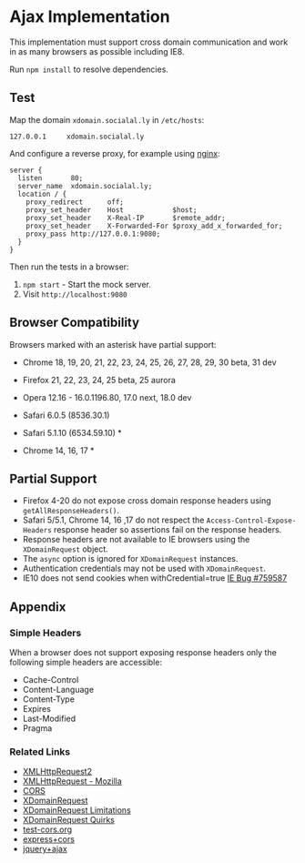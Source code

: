 # Ajax Implementation

This implementation must support cross domain communication and work in as many browsers as possible including IE8.

Run `npm install` to resolve dependencies.

## Test

Map the domain `xdomain.socialal.ly` in `/etc/hosts`:

```
127.0.0.1     xdomain.socialal.ly
```

And configure a reverse proxy, for example using [nginx](http://nginx.org):

```
server {
  listen       80;
  server_name  xdomain.socialal.ly;
  location / {
    proxy_redirect      off;
    proxy_set_header    Host            $host;
    proxy_set_header    X-Real-IP       $remote_addr;
    proxy_set_header    X-Forwarded-For $proxy_add_x_forwarded_for;
    proxy_pass http://127.0.0.1:9080;
  }
}
```

Then run the tests in a browser:

1. `npm start` - Start the mock server.
2. Visit `http://localhost:9080`

## Browser Compatibility

Browsers marked with an asterisk have partial support:

* Chrome 18, 19, 20, 21, 22, 23, 24, 25, 26, 27, 28, 29, 30 beta, 31 dev
* Firefox 21, 22, 23, 24, 25 beta, 25 aurora
* Opera 12.16 - 16.0.1196.80, 17.0 next, 18.0 dev
* Safari 6.0.5 (8536.30.1)

* Safari 5.1.10 (6534.59.10) *
* Chrome 14, 16, 17 *

## Partial Support

* Firefox 4-20 do not expose cross domain response headers using `getAllResponseHeaders()`.
* Safari 5/5.1, Chrome 14, 16 ,17 do not respect the `Access-Control-Expose-Headers` response header so assertions fail on the response headers.
* Response headers are not available to IE browsers using the `XDomainRequest` object.
* The `async` option is ignored for `XDomainRequest` instances.
* Authentication credentials may not be used with `XDomainRequest`.
* IE10 does not send cookies when withCredential=true [IE Bug #759587](https://connect.microsoft.com/IE/feedback/details/759587/ie10-doesnt-support-cookies-on-cross-origin-xmlhttprequest-withcredentials-true)

## Appendix

### Simple Headers

When a browser does not support exposing response headers only the following
simple headers are accessible:

* Cache-Control
* Content-Language
* Content-Type
* Expires
* Last-Modified
* Pragma

### Related Links

* [XMLHttpRequest2](http://www.w3.org/TR/XMLHttpRequest2/)
* [XMLHttpRequest - Mozilla](https://developer.mozilla.org/en-US/docs/Web/API/XMLHttpRequest)
* [CORS](http://www.w3.org/TR/cors/)
* [XDomainRequest](http://msdn.microsoft.com/en-us/library/ie/cc288060(v=vs.85).aspx)
* [XDomainRequest Limitations](http://blogs.msdn.com/b/ieinternals/archive/2010/05/13/xdomainrequest-restrictions-limitations-and-workarounds.aspx)
* [XDomainRequest Quirks](http://cypressnorth.com/programming/internet-explorer-aborting-ajax-requests-fixed/)
* [test-cors.org](http://test-cors.org)
* [express+cors](https://npmjs.org/package/cors)
* [jquery+ajax](http://api.jquery.com/jQuery.ajax/)
